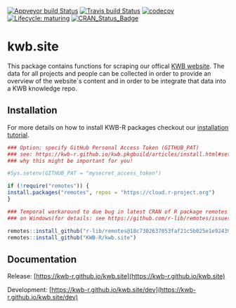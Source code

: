 [![Appveyor build Status](https://ci.appveyor.com/api/projects/status/github/KWB-R/kwb.site?branch=master&svg=true)](https://ci.appveyor.com/project/KWB-R/kwb-site/branch/master)
[![Travis build Status](https://travis-ci.org/KWB-R/kwb.site.svg?branch=master)](https://travis-ci.org/KWB-R/kwb.site)
[![codecov](https://codecov.io/github/KWB-R/kwb.site/branch/master/graphs/badge.svg)](https://codecov.io/github/KWB-R/kwb.site)
[![Lifecycle: maturing](https://img.shields.io/badge/lifecycle-maturing-blue.svg)](https://www.tidyverse.org/lifecycle/#maturing)
[![CRAN_Status_Badge](https://www.r-pkg.org/badges/version/<pkgname>)]()

# kwb.site

This package contains functions for scraping
our offical [KWB website](https://kompetenz-wasser.de). The data for
all projects and people can be collected in order to provide an
overview of the website`s content and in order to be integrate that
data into a KWB knowledge repo.

## Installation

For more details on how to install KWB-R packages checkout our [installation tutorial](https://kwb-r.github.io/kwb.pkgbuild/articles/install.html).

```r
### Option: specify GitHub Personal Access Token (GITHUB_PAT)
### see: https://kwb-r.github.io/kwb.pkgbuild/articles/install.html#set-your-github_pat
### why this might be important for you!

#Sys.setenv(GITHUB_PAT = "mysecret_access_token")

if (!require("remotes")) {
install.packages("remotes", repos = "https://cloud.r-project.org")
}

### Temporal workaround to due bug in latest CRAN of R package remotes v2.0.2
### on Windows(for details: see https://github.com/r-lib/remotes/issues/248)

remotes::install_github("r-lib/remotes@18c7302637053faf21c5b025e1e9243962db1bdc")
remotes::install_github("KWB-R/kwb.site")
```

## Documentation

Release: [https://kwb-r.github.io/kwb.site](https://kwb-r.github.io/kwb.site)

Development: [https://kwb-r.github.io/kwb.site/dev](https://kwb-r.github.io/kwb.site/dev)
